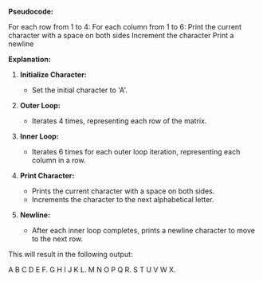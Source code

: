 **Pseudocode:**


For each row from 1 to 4:
For each column from 1 to 6:
Print the current character with a space on both sides
Increment the character
Print a newline

**Explanation:**

1. **Initialize Character:**
   - Set the initial character to 'A'.

2. **Outer Loop:**
   - Iterates 4 times, representing each row of the matrix.

3. **Inner Loop:**
   - Iterates 6 times for each outer loop iteration, representing each column in a row.

4. **Print Character:**
   - Prints the current character with a space on both sides.
   - Increments the character to the next alphabetical letter.

5. **Newline:**
   - After each inner loop completes, prints a newline character to move to the next row. 

This will result in the following output:


A B C D E F.
G H I J K L.
M N O P Q R.
S T U V W X.


